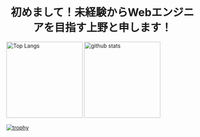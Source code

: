 <h1 align="center">初めまして！未経験からWebエンジニアを目指す上野と申します！</h1>

<p align="left"> 
  <img alt="Top Langs" height="200px" src="https://github-readme-stats.vercel.app/api/top-langs/?username=uenomoto&layout=compact&show_icons=true&theme=cobalt" />
  <img alt="github stats" height="200px" src="https://github-readme-stats.vercel.app/api?username=uenomoto&theme=cobalt&show_icons=ture" />
</p>

[![trophy](https://github-profile-trophy.vercel.app/?username=uenomoto&theme=cobalt&column=7)](https://github.com/ryo-ma/github-profile-trophy)

